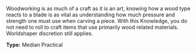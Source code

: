 Woodworking is as much of a craft as it is an art, knowing how a wood type reacts to a blade is as vital as understanding how much pressure and strength one must use when carving a piece. With this Knowledge, you do not need to roll to craft items that use primarily wood related materials. Worldshaper discretion still applies.

__Type:__ Median Practical